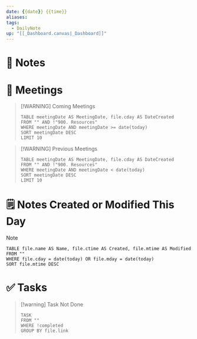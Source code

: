 ```yaml
---
date: {{date}} {{time}}
aliases: 
tags:
  - DailyNote
up: "[[_Dashboard.canvas|_Dashboard]]"
---
```


# 📝 Notes



# 📆 Meetings

> [!WARNING] Coming Meetings
> ```dataview
> TABLE meetingDate AS MeetingDate, file.cday AS DateCreated
> FROM "" AND !"900. Resources"
> WHERE meetingDate AND meetingDate >= date(today)
> SORT meetingDate DESC
> LIMIT 10
> ```


> [!WARNING] Previous Meetings
> ```dataview
> TABLE meetingDate AS MeetingDate, file.cday AS DateCreated
> FROM "" AND !"900. Resources"
> WHERE meetingDate AND meetingDate < date(today)
> SORT meetingDate DESC
> LIMIT 10
> ```

# 🗒️ Notes Created or Modified This Day
> [!NOTE]
> ```dataview
> TABLE file.name AS Name, file.ctime AS Created, file.mtime AS Modified
> FROM ""
> WHERE file.cday = date(today) OR file.mday = date(today)
> SORT file.mtime DESC
> ```

# ✅ Tasks

> [!warning] Task Not Done
> ```dataview
> TASK 
> FROM ""
> WHERE !completed
> GROUP BY file.link
> ```






